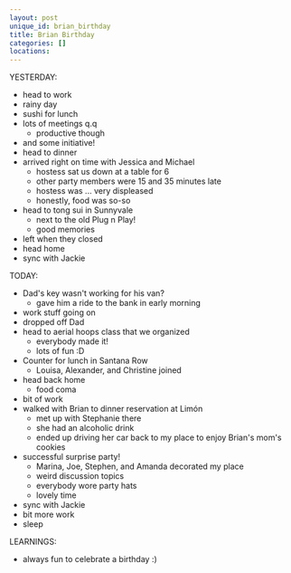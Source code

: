 ```yaml
---
layout: post
unique_id: brian_birthday
title: Brian Birthday
categories: []
locations: 
---
```


YESTERDAY:
* head to work
* rainy day
* sushi for lunch
* lots of meetings q.q
  * productive though
* and some initiative!
* head to dinner
* arrived right on time with Jessica and Michael
  * hostess sat us down at a table for 6
  * other party members were 15 and 35 minutes late
  * hostess was ... very displeased
  * honestly, food was so-so
* head to tong sui in Sunnyvale
  * next to the old Plug n Play!
  * good memories
* left when they closed
* head home
* sync with Jackie

TODAY:
* Dad's key wasn't working for his van?
  * gave him a ride to the bank in early morning
* work stuff going on
* dropped off Dad
* head to aerial hoops class that we organized
  * everybody made it!
  * lots of fun :D
* Counter for lunch in Santana Row
  * Louisa, Alexander, and Christine joined
* head back home
  * food coma
* bit of work
* walked with Brian to dinner reservation at Limón
  * met up with Stephanie there
  * she had an alcoholic drink
  * ended up driving her car back to my place to enjoy Brian's mom's cookies
* successful surprise party!
  * Marina, Joe, Stephen, and Amanda decorated my place
  * weird discussion topics
  * everybody wore party hats
  * lovely time
* sync with Jackie
* bit more work
* sleep

LEARNINGS:
* always fun to celebrate a birthday :)
